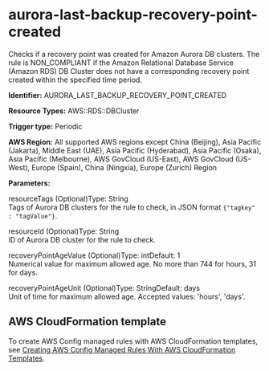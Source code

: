 # aurora\-last\-backup\-recovery\-point\-created<a name="aurora-last-backup-recovery-point-created"></a>

Checks if a recovery point was created for Amazon Aurora DB clusters\. The rule is NON\_COMPLIANT if the Amazon Relational Database Service \(Amazon RDS\) DB Cluster does not have a corresponding recovery point created within the specified time period\. 

**Identifier:** AURORA\_LAST\_BACKUP\_RECOVERY\_POINT\_CREATED

**Resource Types:** AWS::RDS::DBCluster

**Trigger type:** Periodic

**AWS Region:** All supported AWS regions except China \(Beijing\), Asia Pacific \(Jakarta\), Middle East \(UAE\), Asia Pacific \(Hyderabad\), Asia Pacific \(Osaka\), Asia Pacific \(Melbourne\), AWS GovCloud \(US\-East\), AWS GovCloud \(US\-West\), Europe \(Spain\), China \(Ningxia\), Europe \(Zurich\) Region

**Parameters:**

resourceTags \(Optional\)Type: String  
Tags of Aurora DB clusters for the rule to check, in JSON format `{"tagkey" : "tagValue"}`\.

resourceId \(Optional\)Type: String  
ID of Aurora DB cluster for the rule to check\.

recoveryPointAgeValue \(Optional\)Type: intDefault: 1  
Numerical value for maximum allowed age\. No more than 744 for hours, 31 for days\.

recoveryPointAgeUnit \(Optional\)Type: StringDefault: days  
Unit of time for maximum allowed age\. Accepted values: 'hours', 'days'\.

## AWS CloudFormation template<a name="w2aac12c33c15b9c43c17"></a>

To create AWS Config managed rules with AWS CloudFormation templates, see [Creating AWS Config Managed Rules With AWS CloudFormation Templates](aws-config-managed-rules-cloudformation-templates.md)\.